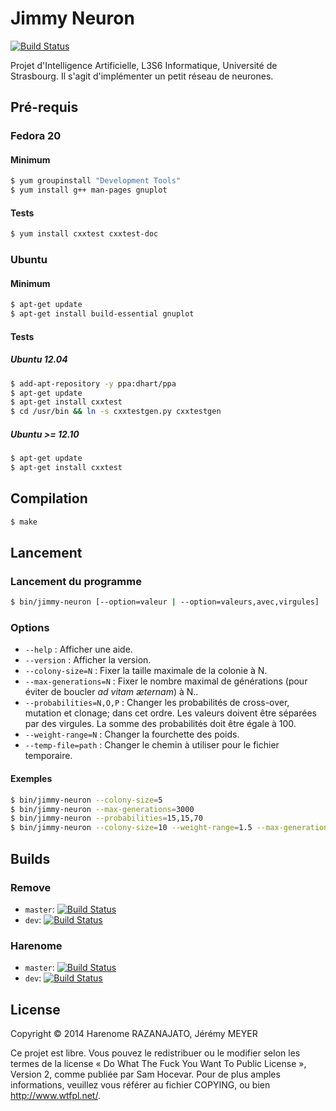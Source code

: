 Jimmy Neuron
============

[![Build Status](https://travis-ci.org/remove/jimmy-neuron.svg?branch=master)](https://travis-ci.org/remove/jimmy-neuron)

Projet d'Intelligence Artificielle, L3S6 Informatique, Université de Strasbourg.
Il s'agit d'implémenter un petit réseau de neurones.

Pré-requis
----------

### Fedora 20
#### Minimum
```bash
$ yum groupinstall "Development Tools"
$ yum install g++ man-pages gnuplot
```

#### Tests
```bash
$ yum install cxxtest cxxtest-doc
```

### Ubuntu
#### Minimum
```bash
$ apt-get update
$ apt-get install build-essential gnuplot
```

#### Tests
##### Ubuntu 12.04
```bash
$ add-apt-repository -y ppa:dhart/ppa
$ apt-get update
$ apt-get install cxxtest
$ cd /usr/bin && ln -s cxxtestgen.py cxxtestgen
```

##### Ubuntu >= 12.10
```bash
$ apt-get update
$ apt-get install cxxtest
```

Compilation
-----------
```bash
$ make
```

Lancement
---------
### Lancement du programme
```bash
$ bin/jimmy-neuron [--option=valeur | --option=valeurs,avec,virgules]
```

### Options
- ```--help``` : Afficher une aide.
- ```--version``` : Afficher la version.
- ```--colony-size=N``` : Fixer la taille maximale de la colonie à N.
- ```--max-generations=N``` : Fixer le nombre maximal de générations (pour éviter
  de boucler _ad vitam æternam_) à N..
- ```--probabilities=N,O,P``` : Changer les probabilités de cross-over, mutation
  et clonage; dans cet ordre. Les valeurs doivent être séparées par des virgules.
  La somme des probabilités doit être égale à 100.
- ```--weight-range=N``` : Changer la fourchette des poids.
- ```--temp-file=path``` : Changer le chemin à utiliser pour le fichier temporaire.

#### Exemples
```bash
$ bin/jimmy-neuron --colony-size=5
$ bin/jimmy-neuron --max-generations=3000
$ bin/jimmy-neuron --probabilities=15,15,70
$ bin/jimmy-neuron --colony-size=10 --weight-range=1.5 --max-generations=3000
```

Builds
------

### Remove
- ```master```: [![Build Status](https://travis-ci.org/remove/jimmy-neuron.svg?branch=master)](https://travis-ci.org/remove/jimmy-neuron)
- ```dev```: [![Build Status](https://travis-ci.org/remove/jimmy-neuron.svg?branch=dev)](https://travis-ci.org/remove/jimmy-neuron)

### Harenome
- ```master```: [![Build Status](https://travis-ci.org/Harenome/jimmy-neuron.svg?branch=master)](https://travis-ci.org/Harenome/jimmy-neuron)
- ```dev```: [![Build Status](https://travis-ci.org/Harenome/jimmy-neuron.svg?branch=dev)](https://travis-ci.org/Harenome/jimmy-neuron)

License
-------
Copyright © 2014 Harenome RAZANAJATO, Jérémy MEYER

Ce projet est libre. Vous pouvez le redistribuer ou le modifier selon les termes
de la license « Do What The Fuck You Want To Public License », Version 2, comme
publiée par Sam Hocevar. Pour de plus amples informations, veuillez vous référer
au fichier COPYING, ou bien http://www.wtfpl.net/.
